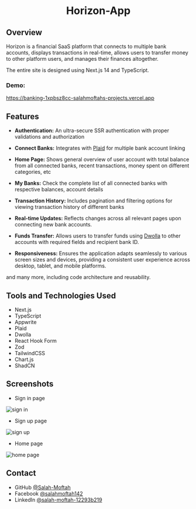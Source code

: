 
<h1 align="center">Horizon-App</h1>

## Overview

<p> Horizon is a financial SaaS platform that connects to multiple bank accounts, displays transactions in real-time, allows users to transfer money to other platform users, and manages their finances altogether.</p>

<p>The entire site is designed using Next.js 14 and TypeScript.</p>

<div><h3>Demo: </h3><a href="https://banking-1xpbsz8cc-salahmoftahs-projects.vercel.app" target="_blank">https://banking-1xpbsz8cc-salahmoftahs-projects.vercel.app</a></div>

## Features

- **Authentication:** An ultra-secure SSR authentication with proper validations and authorization

 - **Connect Banks:** Integrates with <a href="https://plaid.com" target="_blank">Plaid</a> for multiple bank account linking

 - **Home Page:** Shows general overview of user account with total balance from all connected banks, recent transactions, money spent on different categories, etc

 - **My Banks:** Check the complete list of all connected banks with respective balances, account details

 - **Transaction History:** Includes pagination and filtering options for viewing transaction history of different banks

- **Real-time Updates:** Reflects changes across all relevant pages upon connecting new bank accounts.

 - **Funds Transfer:** Allows users to transfer funds using <a href="https://www.dwolla.com" target="_blank">Dwolla</a> to other accounts with required fields and recipient bank ID.

- **Responsiveness:** Ensures the application adapts seamlessly to various screen sizes and devices, providing a consistent user experience across desktop, tablet, and mobile platforms.

and many more, including code architecture and reusability.

## Tools and Technologies Used

- Next.js
- TypeScript
- Appwrite
- Plaid
- Dwolla
- React Hook Form
- Zod
- TailwindCSS
- Chart.js
- ShadCN

## Screenshots

- Sign in page

![sign in](https://github.com/Salah-Moftah/Banking-App/assets/132005420/38ce051c-c740-4dc7-afd5-fd119985ef5f)


- Sign up page

![sign up](https://github.com/Salah-Moftah/Banking-App/assets/132005420/5aa0815b-a5a2-472a-ae04-f6fb05f5ad3d)


- Home page

![home page](https://github.com/Salah-Moftah/Banking-App/assets/132005420/066a8d82-fd2c-4931-a483-5aa27ce070de)



## Contact
- GitHub [@Salah-Moftah](https://github.com/Salah-Moftah)
- Facebook [@salahmoftah142](https://www.facebook.com/salahmoftah142)
- LinkedIn [@salah-moftah-12293b219](https://www.linkedin.com/in/salah-moftah-12293b219)


